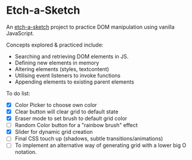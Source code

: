 # Etch-a-Sketch

An [etch-a-sketch](https://atwycodes.github.io/etch-a-sketch/) project to practice DOM manipulation using vanilla JavaScript.

Concepts explored & practiced include:
* Searching and retrieving DOM elements in JS.
* Defining new elements in memory
* Altering elements (styles, textcontent)
* Utilising event listeners to invoke functions
* Appending elements to existing parent elements

To do list:
- [x] Color Picker to choose own color
- [x] Clear button will clear grid to default state
- [x] Eraser mode to set brush to default grid color 
- [ ] Random Color button for a "rainbow brush" effect
- [x] Slider for dynamic grid creation
- [ ] Final CSS touch up (shadows, subtle transitions/animations)
- [ ] To implement an alternative way of generating grid with a lower big O notation.
